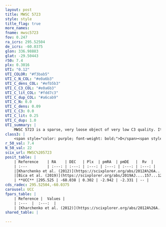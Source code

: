 ```yaml
---
layout: post
title: MWSC 5723
style: style
title_flag: true
more_names: 
fname: mwsc5723
fov: 0.247
ra_icrs: 295.52504
de_icrs: -60.0375
glon: 336.98883
glat: -29.50443
r50: 7.4
plx: 0.3016
UTI: "0.12"
UTI_COLOR: "#f3bab5"
UTI_C_N_COL: "#e0a6b3"
UTI_C_dens_COL: "#efb5b3"
UTI_C_C3_COL: "#e0a6b3"
UTI_C_lit_COL: "#fdd7c3"
UTI_C_dup_COL: "#a6cab9"
UTI_C_N: 0.0
UTI_C_dens: 0.09
UTI_C_C3: 0.0
UTI_C_lit: 0.25
UTI_C_dup: 1.0
UTI_summary: |
    MWSC 5723 is a sparse, very loose object of very low C3 quality. It is poorly studied in the literature, with no articles listed in the last 6 years.<br><br><span style="color: #99180f; font-weight: bold;">Warning: </span>contains less than 25 stars with <i>P>0.5</i> estimated.
class3: |
    <span style="color: purple; font-weight: bold;">D</span><span style="color: purple; font-weight: bold;">D</span>
r_50_val: 7.4
N_50_val: 22
scix_url: MWSC%205723
posit_table: |
    | Reference    | RA    | DEC   | Plx  | pmRA  | pmDE   |  Rv  |
    | :---         | :---: | :---: | :---: | :---: | :---: | :---: |
    |[Kharchenko et al. (2012)](https://scixplorer.org/abs/2012A%26A...543A.156K) | 295.522 | -60.015 | -- | 6.08 | -0.98 | -- |
    |[Bica et al. (2019)](https://scixplorer.org/abs/2019AJ....157...12B) | 295.517 | -60.02 | -- | -- | -- | -- |
    | **UCC** |295.525 | -60.038 | 0.302 | -2.942 | -2.331 | -- | 
cds_radec: 295.52504,-60.0375
carousel: UCC
fpars_table: |
    | Reference |  Values |
    | :---  |  :---:  |
    | [Kharchenko et al. (2012)](https://scixplorer.org/abs/2012A%26A...543A.156K) | `e_bv=0.354, distance=1195, log_age=9.13` |
shared_table: |
    
---
```

